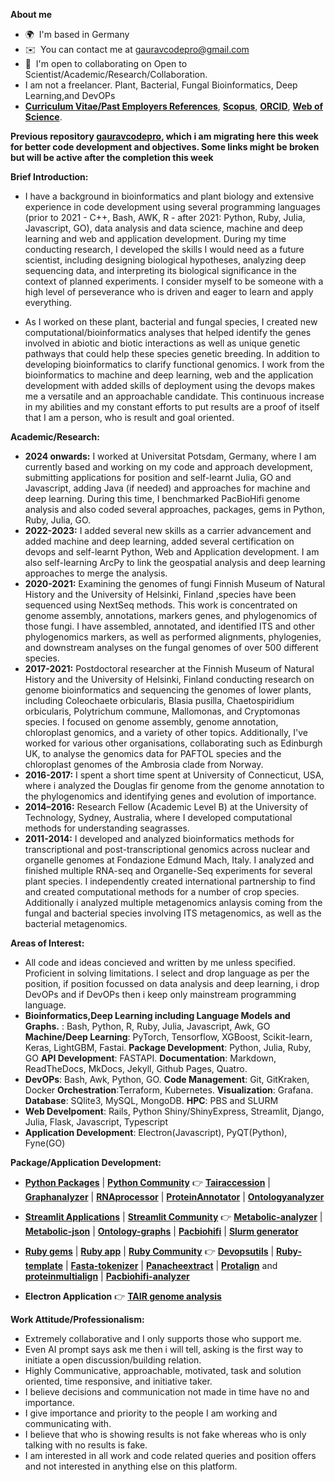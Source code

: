 **About me**

* 🌍  I'm based in Germany
* ✉️  You can contact me at [gauravcodepro@gmail.com](mailto:gauravcodepro@gmail.com)
* 🤝  I'm open to collaborating on Open to Scientist/Academic/Research/Collaboration.
* I am not a freelancer. Plant, Bacterial, Fungal Bioinformatics, Deep Learning,and DevOPs
* [**Curriculum Vitae/Past Employers References**](https://github.com/codecreatede/codecreatede/blob/main/Curriculum_Vitae_Gaurav_Sablok_2024.pdf), [**Scopus**](https://www.scopus.com/authid/detail.uri?authorId=36633064300), [**ORCID**](https://orcid.org/0000-0002-4157-9405), [**Web of Science**](https://www.webofscience.com/wos/author/record/C-5940-2014).

**Previous repository [gauravcodepro](https://github.com/gauravcodepro), which i am migrating here this week for better code development and objectives. Some links might be broken but will be active after the completion this week**

**Brief Introduction:**

- I have a background in bioinformatics and plant biology and extensive experience in code development using several programming languages (prior to 2021 - C++, Bash, AWK, R - after 2021: Python, Ruby, Julia, Javascript, GO), data analysis and data science, machine and deep learning and web and application development. During my time conducting research, I developed the skills I would need as a future scientist, including designing biological hypotheses, analyzing deep sequencing data, and interpreting its biological significance in the context of planned experiments. I consider myself to be someone with a high level of perseverance who is driven and eager to learn and apply everything. 

- As I worked on these plant, bacterial and fungal species, I created new computational/bioinformatics analyses that helped identify the genes involved in abiotic and biotic interactions as well as unique genetic pathways that could help these species genetic breeding. In addition to developing bioinformatics to clarify functional genomics. I work from the bioinformatics to machine and deep learning, web and the application development with added skills of deployment using the devops makes me a versatile and an approachable candidate. This continuous increase in my abilities and my constant efforts to put results are a proof of itself that I am a person, who is result and goal oriented.

**Academic/Research:**
- **2024 onwards:** I worked at Universitat Potsdam, Germany, where I am currently based and working on my code and approach development, submitting applications for position and self-learnt Julia, GO and Javascript, adding Java (if needed) and approaches for machine and deep learning. During this time, I benchmarked PacBioHifi genome analysis and also coded several approaches, packages, gems in Python, Ruby, Julia, GO.
- **2022-2023:** I added several new skills as a carrier advancement and added machine and deep learning, added several certification on devops and self-learnt Python, Web and Application development. I am also self-learning ArcPy to link the geospatial analysis and deep learning approaches to merge the analysis.
- **2020-2021:** Examining the genomes of fungi Finnish Museum of Natural History and the University of Helsinki, Finland ,species have been sequenced using NextSeq methods. This work is concentrated on genome assembly, annotations, markers genes, and phylogenomics of those fungi. I have assembled, annotated, and identified ITS and other phylogenomics markers, as well as performed alignments, phylogenies, and downstream analyses on the fungal genomes of over 500 different species.
- **2017-2021:** Postdoctoral researcher at the Finnish Museum of Natural History and the University of Helsinki, Finland conducting research on genome bioinformatics and sequencing the genomes of lower plants, including Coleochaete orbicularis, Blasia pusilla, Chaetospiridium orbicularis, Polytrichum commune, Mallomonas, and Cryptomonas species. I focused on genome assembly, genome annotation, chloroplast genomics, and a variety of other topics. Additionally, I've worked for various other organisations, collaborating such as Edinburgh UK, to analyse the genomics data for PAFTOL species and the chloroplast genomes of the Ambrosia clade from Norway.
- **2016-2017:** I spent a short time spent at University of Connecticut, USA, where i analyzed the Douglas fir genome from the genome annotation to the phylogenomics and identifying genes and evolution of importance.
- **2014–2016:** Research Fellow (Academic Level B) at the University of Technology, Sydney, Australia, where I developed computational methods for understanding seagrasses.
- **2011-2014:** I developed and analyzed bioinformatics methods for transcriptional and post-transcriptional genomics across nuclear and organelle genomes at Fondazione Edmund Mach, Italy. I analyzed and finished multiple RNA-seq and Organelle-Seq experiments for several plant species. I independently created international partnership to find and created computational methods for a number of crop species. Additionally i analyzed multiple metagenomics anlaysis coming from the fungal and bacterial species involving ITS metagenomics, as well as the bacterial metagenomics.

**Areas of Interest:**
- All code and ideas concieved and written by me unless specified. Proficient in solving limitations. I select and drop language as per the position, if position focussed on data analysis and deep learning, i drop DevOPs and if DevOPs then i keep only mainstream programming language.
- **Bioinformatics,Deep Learning including Language Models and Graphs.** : Bash, Python, R, Ruby, Julia, Javascript, Awk, GO **Machine/Deep Learning**: PyTorch, Tensorflow, XGBoost, Scikit-learn, Keras, LightGBM, Fastai. **Package Development**: Python, Julia, Ruby, GO **API Development**: FASTAPI. **Documentation**: Markdown, ReadTheDocs, MkDocs, Jekyll, Github Pages, Quatro.
- **DevOPs**: Bash, Awk, Python, GO. **Code Management**: Git, GitKraken, Docker **Orchestration**:Terraform, Kubernetes. **Visualization**: Grafana. **Database**: SQlite3, MySQL, MongoDB. **HPC**: PBS and SLURM
- **Web Develpoment**: Rails, Python Shiny/ShinyExpress, Streamlit, Django, Julia, Flask, Javascript, Typescript
- **Application Development**: Electron(Javascript), PyQT(Python), Fyne(GO)

**Package/Application Development:**
- [**Python Packages**](https://pypi.org/user/gauravcodepro/) | [**Python Community**](https://www.python.org/community/)  👉 [**Tairaccession**](https://github.com/codecreatede/tairaccession) | [**Graphanalyzer**](https://github.com/codecreatede/graphanalyzer) | [**RNAprocessor**](https://github.com/codecreatede/rnaprocessor) | [**ProteinAnnotator**](https://github.com/codecreatede/protein-annotator) | [**Ontologyanalyzer**](https://github.com/codecreatede/ontologyanalyzer)

- [**Streamlit Applications**](https://streamlit.io/) | [**Streamlit Community**](https://discuss.streamlit.io/) 👉 [**Metabolic-analyzer**](https://github.com/codecreatede/BIGG-metabolic-analyzer-API) | [**Metabolic-json**](https://github.com/codecreatede/metabolic-json-modelling) | [**Ontology-graphs**](https://github.com/codecreatede/ontology-graphs) | [**Pacbiohifi**](https://github.com/codecreatede/pacbiohifi) | [**Slurm generator**](https://github.com/codecreatede/universitat-potsdam-devops-application)

- [**Ruby gems**](https://rubygems.org/profiles/gauravcodepro) | [**Ruby app**](https://www.ruby-forum.com/) | [**Ruby Community**](https://www.ruby-forum.com/) 👉 [**Devopsutils**](https://github.com/codecreatede/devops-system) | [**Ruby-template**](https://github.com/codecreatede/ruby_gem_creator) | [**Fasta-tokenizer**](https://github.com/codecreatede/pacbiohifi-motif-scanner) | [**Panacheextract**](https://rubygems.org/gems/panacheextract) | [**Protalign**](https://github.com/codecreate/proteinalignment-annotation-gem) and [**proteinmultialign**](https://github.com/codecreatede/protein-multialign-gem) | [**Pacbiohifi-analyzer**](https://github.com/codecreatede/pacbiohifi-analyzer)

- **Electron Application** 👉 [**TAIR genome analysis**](https://github.com/codecreatede/arabidopsis-tair-application)

**Work Attitude/Professionalism:**
- Extremely collaborative and I only supports those who support me.
- Even AI prompt says ask me then i will tell, asking is the first way to initiate a open discussion/building relation.
- Highly Communicative, approachable, motivated, task and solution oriented, time responsive, and initiative taker.
- I believe decisions and communication not made in time have no and importance.
- I give importance and priority to the people I am working and communicating with.
- I believe that who is showing results is not fake whereas who is only talking with no results is fake.
- I am interested in all work and code related queries and position offers and not interested in anything else on this platform.
